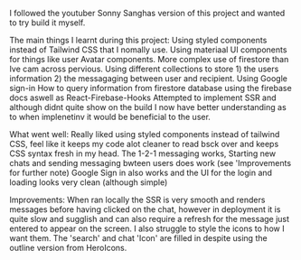 I followed the youtuber Sonny Sanghas version of this project and wanted to try build it myself.

The main things I learnt during this project:
  Using styled components instead of Tailwind CSS that I nomally use.
  Using materiaal UI components for things like user Avatar components.
  More complex use of firestore than Ive cam across pervious. Using different collections to store 1) the users information 2) the messagaging between user and   recipient.
  Using Google sign-in
  How to query information from firestore database using the firebase docs aswell as React-Firebase-Hooks
  Attempted to implement SSR and although didnt quite show on the build I now have better understanding as to when implenetinv it would be beneficial to the     user.
  
 What went well:
  Really liked using styled components instead of tailwind CSS, feel like it keeps my code alot cleaner to read bsck over and keeps CSS syntax fresh in my       head.
  The 1-2-1 messaging works, Starting new chats and sending messaging bwteen users does work (see 'Improvements for further note)
  Google Sign in also works and the UI for the login and loading looks very clean (although simple)
  
  
 Improvements:
  When ran locally the SSR is very smooth and renders messages before having clicked on the chat, however in deployment it is quite slow and sugglish and can     also require a refresh for the message just entered to appear on the screen.
  I also struggle to style the icons to how I want them. The 'search' and chat 'Icon' are filled in despite using the outline version from HeroIcons.
  

